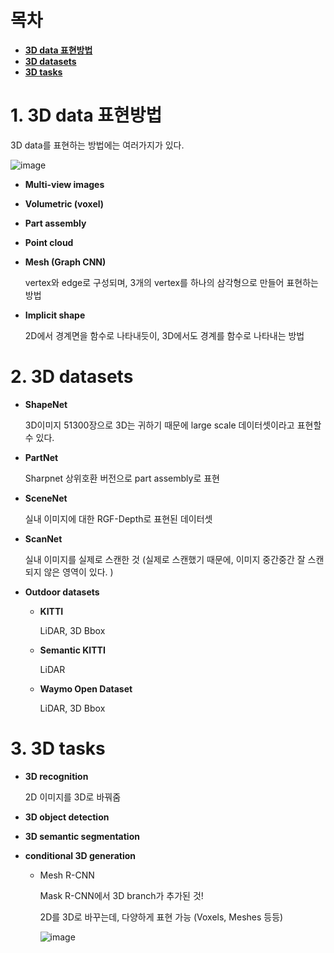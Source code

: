 # 목차

- [**3D data 표현방법**](#1-3d-data-표현방법)
- [**3D datasets**](#2-3d-datasets)
- [**3D tasks**](#3-3d-tasks)

# 1. 3D data 표현방법

3D data를 표현하는 방법에는 여러가지가 있다. 

![image](https://user-images.githubusercontent.com/71866756/159128961-626f157a-0829-413e-8145-1aa606c32375.png)

- **Multi-view images**

- **Volumetric (voxel)**

- **Part assembly**

- **Point cloud**

- **Mesh (Graph CNN)**

  vertex와 edge로 구성되며, 3개의 vertex를 하나의 삼각형으로 만들어 표현하는 방법

- **Implicit shape**

  2D에서 경계면을 함수로 나타내듯이, 3D에서도 경계를 함수로 나타내는 방법

# 2. 3D datasets

- **ShapeNet**

  3D이미지 51300장으로 3D는 귀하기 때문에 large scale 데이터셋이라고 표현할 수 있다. 

- **PartNet**

  Sharpnet 상위호환 버전으로 part assembly로 표현

- **SceneNet**

  실내 이미지에 대한 RGF-Depth로 표현된 데이터셋

- **ScanNet**

  실내 이미지를 실제로 스캔한 것 (실제로 스캔했기 때문에, 이미지 중간중간 잘 스캔되지 않은 영역이 있다. )

- **Outdoor datasets**

  - **KITTI**

    LiDAR, 3D Bbox

  - **Semantic KITTI**

    LiDAR

  - **Waymo Open Dataset**

    LiDAR, 3D Bbox

# 3. 3D tasks

- **3D recognition**

  2D 이미지를 3D로 바꿔줌

- **3D object detection**

- **3D semantic segmentation**

- **conditional 3D generation**

  - Mesh R-CNN

    Mask R-CNN에서 3D branch가 추가된 것!

    2D를 3D로 바꾸는데, 다양하게 표현 가능 (Voxels, Meshes 등등)

    ![image](https://user-images.githubusercontent.com/71866756/159128967-28de53af-262e-4aaf-bf7e-0e173c1fb053.png)

    
